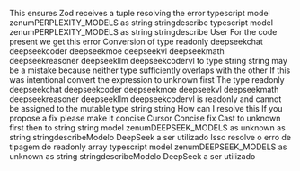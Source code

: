 This ensures Zod receives a tuple resolving the error
typescript
model zenumPERPLEXITY_MODELS as string stringdescribe
typescript
model zenumPERPLEXITY_MODELS as string stringdescribe
User
For the code present we get this error
Conversion of type readonly deepseekchat deepseekcoder deepseekmoe deepseekvl deepseekmath deepseekreasoner deepseekllm deepseekcodervl to type string string may be a mistake because neither type sufficiently overlaps with the other If this was intentional convert the expression to unknown first
The type readonly deepseekchat deepseekcoder deepseekmoe deepseekvl deepseekmath deepseekreasoner deepseekllm deepseekcodervl is readonly and cannot be assigned to the mutable type string string
How can I resolve this If you propose a fix please make it concise
Cursor
Concise fix
Cast to unknown first then to string string
model zenumDEEPSEEK_MODELS as unknown as string stringdescribeModelo DeepSeek a ser utilizado
Isso resolve o erro de tipagem do readonly array
typescript
model zenumDEEPSEEK_MODELS as unknown as string stringdescribeModelo DeepSeek a ser utilizado